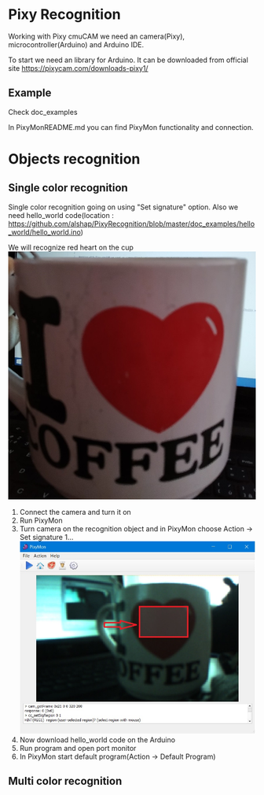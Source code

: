 # Pixy Recognition

Working with Pixy cmuCAM we need an camera(Pixy), microcontroller(Arduino) and Arduino IDE.

To start we need an library for Arduino. It can be downloaded from official site https://pixycam.com/downloads-pixy1/
## Example
Check doc_examples

In PixyMonREADME.md you can find PixyMon functionality and connection.

# Objects recognition
## Single color recognition

Single color recognition going on using "Set signature" option.
Also we need hello_world code(location : https://github.com/alshap/PixyRecognition/blob/master/doc_examples/hello_world/hello_world.ino)

We will recognize red heart on the cup
![Screenshot](https://github.com/alshap/PixyRecognition/blob/master/images/cup.jpg)

1. Connect the camera and turn it on
2. Run PixyMon
3. Turn camera on the recognition object and in PixyMon choose Action -> Set signature 1...
![Screenshot](https://github.com/alshap/PixyRecognition/blob/master/images/singlerec1.jpg)
4. Now download hello_world code on the Arduino 
5. Run program and open port monitor
6. In PixyMon start default program(Action -> Default Program)


## Multi color recognition
